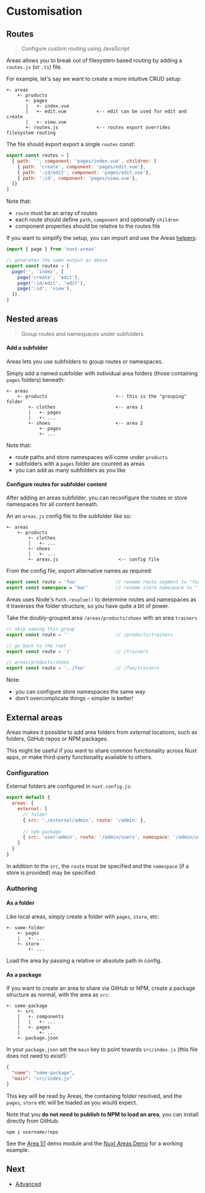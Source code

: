 # Customisation

## Routes

> Configure custom routing using JavaScript

Areas allows you to break out of filesystem based routing by adding a `routes.js` (or `.ts`) file.

For example, let's say we want to create a more intuitive CRUD setup:

```
+- areas
    +- products
       +- pages
       |   +- index.vue
       |   +- edit.vue           <-- edit can be used for edit and create
       |   +- view.vue
       +- routes.js              <-- routes export overrides filesystem routing
```

The file should export export a single `routes` const:

```js
export const routes = [
  { path: '', component: 'pages/index.vue', children: [
    { path: 'create', component: 'pages/edit.vue'},
    { path: ':id/edit', component: 'pages/edit.vue'},
    { path: ':id', component: 'pages/view.vue'},
  ]}
]
```

Note that:

- `route` must be an array of routes
- each route should define `path`, `component` and optionally `children`
- component properties should be relative to the routes file

If you want to simplify the setup, you can import and use the Areas [helpers](https://github.com/davestewart/nuxt-areas/blob/main/src/utils/client.js):

```js
import { page } from 'nuxt-areas'

// generates the same output as above
export const routes = [
  page('', 'index', [
    page('create', 'edit'),
    page(':id/edit', 'edit'),
    page(':id', 'view'),
  ]),
]
```

## Nested areas

> Group routes and namespaces under subfolders

#### Add a subfolder

Areas lets you use subfolders to group routes or namespaces.

Simply add a named subfolder with individual area folders (those containing `pages` folders) beneath:

```
+- areas
    +- products                         <-- this is the "grouping" folder
        +- clothes                      <-- area 1
        |   +- pages
        |   +- ...
        +- shoes                        <-- area 2
            +- pages
            +- ...
```

Note that:

- route paths and store namespaces will come under `products`
- subfolders with a `pages` folder are counted as areas
- you can add as many subfolders as you like

#### Configure routes for subfolder content

After adding an areas subfolder, you can reconfigure the routes or store namespaces for all content beneath.

An an `areas.js` config file to the subfolder like so:

```
+- areas
    +- products
        +- clothes
        |   +- ...
        +- shoes
        |   +- ...
        +- areas.js                      <-- config file
```

From the config file, export alternative names as required:

```ts
export const route = 'foo'              // rename route segment to "foo"
export const namespace = 'bar'          // rename store namespace to "foo"
```

Areas uses Node's `Path.resolve()` to determine routes and namespaces as it traverses the folder structure, so you have quite a bit of power.

Take the doubly-grouped area `/areas/products/shoes` with an area `trainers`

```ts
// skip naming this group
export const route = ''                 // /products/trainers

// go back to the root
export const route = '/'                // /trainers

// areas/products/shoes
export const route = '../foo'           // /foo/trainers
```

Note:

- you can configure store namespaces the same way
- don't overcomplicate things – simpler is better!

## External areas

Areas makes it possible to add area folders from *external* locations, such as folders, GitHub repos or NPM packages.

This might be useful if you want to share common functionality across Nuxt apps, or make third-party functionality available to others.

### Configuration

External folders are configured in `nuxt.config.js`:

```js
export default {
  areas: {
    external: [
      // folder
      { src: './external/admin', route: '/admin' },
      
      // npm package
      { src: 'user-admin', route: '/admin/users', namespace: '/admin/users' }
    ]
  }
}
```

In addition to the `src`, the `route` must be specified and the `namespace` (if a store is provided) may be specified.

### Authoring

#### As a folder

Like local areas, simply create a folder with `pages`, `store`, etc:

```
+- some-folder
    +- pages
    |   +- ...
    +- store
        +- ...
```

Load the area by passing a relative or absolute path in config.

#### As a package

If you want to create an area to share via GitHub or NPM, create a package structure as normal, with the area as `src`:

```
+- some-package
    +- src
    |   +- components
    |   |   +- ...
    |   +- pages
    |       +- ...
    +- package.json
```

In your `package.json` set the `main` key to point towards `src/index.js` (this file does not need to exist!):

```json
{
  "name": "some-package",
  "main": "src/index.js"
}
```

This key will be read by Areas, the containing folder resolved, and the `pages`, `store` etc will be loaded as you would expect.

Note that you **do not need to publish to NPM to load an area**, you can install directly from GitHub:

```
npm i username/repo
```

See the [Area 51](https://github.com/davestewart/area-51) demo module and the [Nuxt Areas Demo](https://github.com/davestewart/nuxt-areas-demo) for a working example.

## Next

- [Advanced](./advanced.md)

